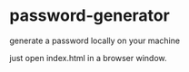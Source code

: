 # password-generator
generate a password locally on your machine

just open index.html in a browser window.

